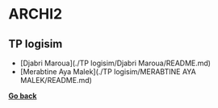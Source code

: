 ﻿# ARCHI2
## TP logisim
- [Djabri Maroua](./TP logisim/Djabri Maroua/README.md)
- [Merabtine Aya Malek](./TP logisim/MERABTINE AYA MALEK/README.md)

**[Go back](../2CP.md)**

